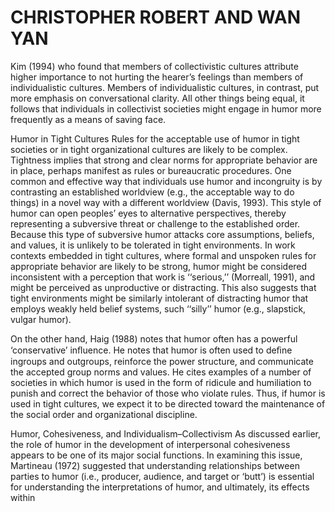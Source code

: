 # CHRISTOPHER ROBERT AND WAN YAN

Kim (1994) who found that members of collectivistic cultures attribute higher importance to not hurting the hearer’s feelings than members of individualistic cultures. Members of individualistic cultures, in contrast, put more emphasis on conversational clarity. All other things being equal, it follows that individuals in collectivist societies might engage in humor more frequently as a means of saving face.

Humor in Tight Cultures Rules for the acceptable use of humor in tight societies or in tight organizational cultures are likely to be complex. Tightness implies that strong and clear norms for appropriate behavior are in place, perhaps manifest as rules or bureaucratic procedures. One common and effective way that individuals use humor and incongruity is by contrasting an established worldview (e.g., the acceptable way to do things) in a novel way with a different worldview (Davis, 1993). This style of humor can open peoples’ eyes to alternative perspectives, thereby representing a subversive threat or challenge to the established order. Because this type of subversive humor attacks core assumptions, beliefs, and values, it is unlikely to be tolerated in tight environments. In work contexts embedded in tight cultures, where formal and unspoken rules for appropriate behavior are likely to be strong, humor might be considered inconsistent with a perception that work is ‘‘serious,’’ (Morreall, 1991), and might be perceived as unproductive or distracting. This also suggests that tight environments might be similarly intolerant of distracting humor that employs weakly held belief systems, such ‘‘silly’’ humor (e.g., slapstick, vulgar humor).

On the other hand, Haig (1988) notes that humor often has a powerful ‘conservative’ inﬂuence. He notes that humor is often used to deﬁne ingroups and outgroups, reinforce the power structure, and communicate the accepted group norms and values. He cites examples of a number of societies in which humor is used in the form of ridicule and humiliation to punish and correct the behavior of those who violate rules. Thus, if humor is used in tight cultures, we expect it to be directed toward the maintenance of the social order and organizational discipline.

Humor, Cohesiveness, and Individualism–Collectivism As discussed earlier, the role of humor in the development of interpersonal cohesiveness appears to be one of its major social functions. In examining this issue, Martineau (1972) suggested that understanding relationships between parties to humor (i.e., producer, audience, and target or ‘butt’) is essential for understanding the interpretations of humor, and ultimately, its effects within
